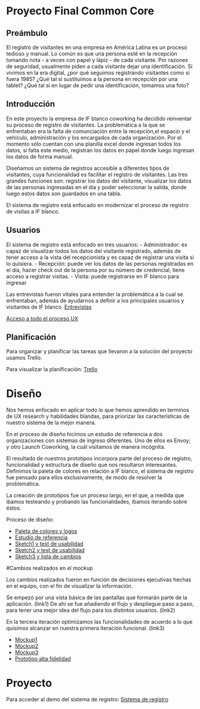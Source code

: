 # Proyecto Final Common Core
## Preámbulo
El registro de visitantes en una empresa en América Latina es un proceso tedioso y manual. Lo común es que una persona esté en la recepción tomando nota - a veces con papel y lápiz - de cada visitante. Por razones de seguridad, usualmente piden a cada visitante dejar una identificación. Si vivimos en la era digital, ¿por qué seguimos registrando visitantes como si fuera 1985? ¿Qué tal si sustituimos a la persona en recepción por una tablet? ¿Qué tal si en lugar de pedir una identificación, tomamos una foto? 

## Introducción
En este proyecto la empresa de IF blanco coworking ha decidido reinventar su proceso de registro de visitantes. La problemática a la que se enfrentaban era la falta de comunciación entre la recepción,el espacio y el vehículo, administración y los encargados de cada organización. Por el momento sólo cuentan con una planilla excel donde ingresan todos los datos, si falta este medio, registran los datos en papel donde luego ingresan los datos de forma manual.

Diseñamos un sistema de registros accesible a diferentes tipos de visitantes, cuya funcionalidad es facilitar el registro de visitantes. Las tres grandes funciones son: registrar los datos del visitante, visualizar los datos de las personas ingresadas en el día y poder seleccionar la salida, donde luego estos datos son guardados en una tabla.
    
El sistema de registro está enfocado en modernizar el proceso de registro de visitas a IF blanco.

## Usuarios

El sistema de registro está enfocado en tres usuarios:
    - Administrador: es capaz de visualizar todos los datos del visitante registrado, además de tener acceso a la vista del recepcionista y es capaz de registrar una visita si lo quisiera.
    - Recepción: puede ver los datos de las personas registradas en el día, hacer check out de la persona por su número de credencial, tiene acceso a registrar visitas.
    - Visita: puede registrarse en IF blanco para ingresar 

Las entrevistas fueron vitales para entender la problemática a la cual se enfrentaban, además de ayudarnos a definir a los principales usuarios y visitantes de IF blanco.
[Entrevistas](https://drive.google.com/open?id=1zKtdYXtt6d9VvrUTc15kjilr-FKFJWnf) 

[Acceso a todo el proceso UX](https://drive.google.com/open?id=1hxV_eG697EpSzEOuroR8BzE7finrKJk5)

## Planificación
Para organizar y planificar las tareas que llevaron a la solución del proyecto usamos Trello.

Para visualizar la planificación:
[Trello](https://trello.com/b/EgQghFoA/sistema-de-registro)

# Diseño
Nos hemos enfocado en aplicar todo lo que hemos aprendido en terminos de UX research y habilidades blandas, para priorizar las características de nuestro sistema de la mejor manera.

En el proceso de diseño hicimos un estudio de referencia a dos organizaciones con sistemas de ingreso diferentes. Uno de ellos es Envoy; y otro Launch Coworking, la cuál visitamos de manera incógnita.

El resultado de nuestros prototipos incorpora parte del proceso de registro, funcionalidad y estructura de diseño que nos resultaron interesantes. Definimos la paleta de colores en relación a IF blanco, el sistema de registro fue pensado para ellos exclusivamente, de modo de resolver la problemática.

La creación de prototipos fue un proceso largo, en el que, a medida que ibamos testeando y probando las funcionalidades, íbamos iterando sobre éstos.

Proceso de diseño:
- [Paleta de colores y logos](https://drive.google.com/open?id=18__cFXwKez4zVDgrJfMRmkfwIwmP-Vta)
- [Estudio de referencia](https://drive.google.com/open?id=1u7VJj6hDFAsc3zl5pjvQhi70dBE13m9-)
- [Sketch1 y test de usabilidad](https://drive.google.com/open?id=1WbmBijOFyIaOARiLKiYXZzWhZRequ8Wn)
- [Sketch2 y test de usabilidad](https://drive.google.com/open?id=1USSgs6hFlF5LqX2MDuVnpzvwizwYHMb-)
- [Sketch3 y lista de cambios](https://drive.google.com/open?id=1tHSOdG9XXlHC7ckO3mXJbsyPrHG_4jCl)


#Cambios realizados en el mockup

Los cambios realizados fueron en función de decisiones ejecutivas hechas en el equipo, con el fin de visualizar la información. 

Se empezó por una vista básica de las pantallas que formarán parte de la aplicación. (link1)
De ahí se fue añadiendo el flujo y despliegue paso a paso, para tener una mejor idea del flujo para los distintos usuarios. (link2)

En la tercera iteración optimizamos las funcionalidades de acuerdo a lo que quisimos alcanzar en nuestra primera iteración funcional. (link3)

- [Mockup1](https://www.figma.com/file/TgrNlWctUcmQimOHDyiwQ9Ye/Sistema-de-registro-1)
- [Mockup2](https://www.figma.com/file/naNj19U2FidQZCPvdaprVb/Sistema-de-registro-2)
- [Mockup3](https://www.figma.com/file/97mOuNCJBEoEfN2FrrMPQ1/Sistema-de-registro-final?node-id=0%3A1)
- [Prototipo alta fidelidad](https://www.figma.com/proto/97mOuNCJBEoEfN2FrrMPQ1/Sistema-de-registro-final?node-id=59%3A519&scaling=scale-down)

# Proyecto

Para acceder al demo del sistema de registro:
[Sistema de registro](https://mia5391.github.io/scl-2018-01-ProyectoFinalCore/public/)